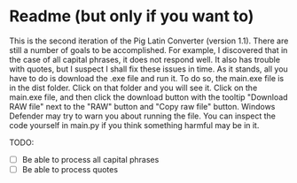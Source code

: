 # Readme (but only if you want to)
This is the second iteration of the Pig Latin Converter (version 1.1). There are still a number of goals to be accomplished. 
For example, I discovered that in the case of all capital phrases, it does not respond well. It also has trouble with 
quotes, but I suspect I shall fix these issues in time. As it stands, all you have to do is download the .exe file and run it.
To do so, the main.exe file is in the dist folder. Click on that folder and you will see it. Click on the main.exe file,
and then click the download button with the tooltip "Download RAW file" next to the "RAW" button and "Copy raw file" button.
Windows Defender may try to warn you about running the file. You can inspect the code yourself in main.py if you think
something harmful may be in it.

TODO:
- [ ] Be able to process all capital phrases
- [ ] Be able to process quotes
